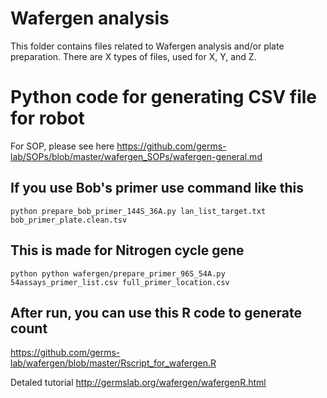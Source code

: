 # Wafergen analysis 
This folder contains files related to Wafergen analysis and/or plate preparation.  There are X types of files, used for X, Y, and Z.


# Python code for generating CSV file for robot
For SOP, please see here https://github.com/germs-lab/SOPs/blob/master/wafergen_SOPs/wafergen-general.md

## If you use Bob's primer use command like this
```
python prepare_bob_primer_144S_36A.py lan_list_target.txt bob_primer_plate.clean.tsv
```

## This is made for Nitrogen cycle gene
```
python python wafergen/prepare_primer_96S_54A.py 54assays_primer_list.csv full_primer_location.csv 
```

## After run, you can use this R code to generate count
https://github.com/germs-lab/wafergen/blob/master/Rscript_for_wafergen.R


Detaled tutorial
http://germslab.org/wafergen/wafergenR.html



